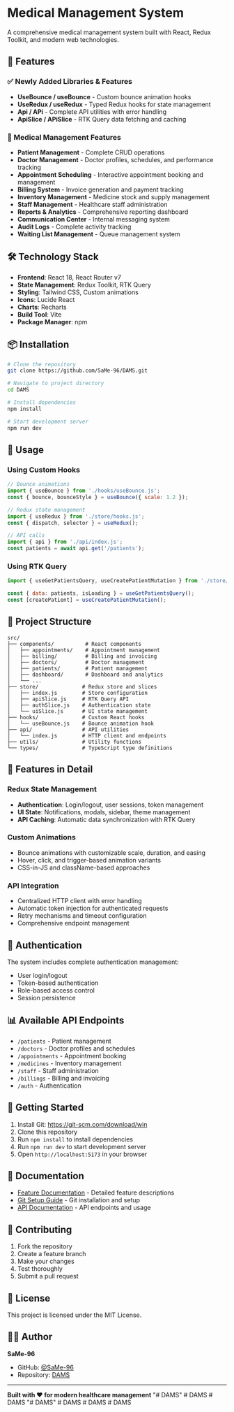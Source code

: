 # Medical Management System

A comprehensive medical management system built with React, Redux Toolkit, and modern web technologies.

## 🚀 Features

### ✅ Newly Added Libraries & Features
- **UseBounce / useBounce** - Custom bounce animation hooks
- **UseRedux / useRedux** - Typed Redux hooks for state management  
- **Api / APi** - Complete API utilities with error handling
- **ApiSlice / APiSlice** - RTK Query data fetching and caching

### 🏥 Medical Management Features
- **Patient Management** - Complete CRUD operations
- **Doctor Management** - Doctor profiles, schedules, and performance tracking
- **Appointment Scheduling** - Interactive appointment booking and management
- **Billing System** - Invoice generation and payment tracking
- **Inventory Management** - Medicine stock and supply management
- **Staff Management** - Healthcare staff administration
- **Reports & Analytics** - Comprehensive reporting dashboard
- **Communication Center** - Internal messaging system
- **Audit Logs** - Complete activity tracking
- **Waiting List Management** - Queue management system

## 🛠 Technology Stack

- **Frontend**: React 18, React Router v7
- **State Management**: Redux Toolkit, RTK Query
- **Styling**: Tailwind CSS, Custom animations
- **Icons**: Lucide React
- **Charts**: Recharts
- **Build Tool**: Vite
- **Package Manager**: npm

## 📦 Installation

```bash
# Clone the repository
git clone https://github.com/SaMe-96/DAMS.git

# Navigate to project directory
cd DAMS

# Install dependencies
npm install

# Start development server
npm run dev
```

## 🔧 Usage

### Using Custom Hooks

```javascript
// Bounce animations
import { useBounce } from './hooks/useBounce.js';
const { bounce, bounceStyle } = useBounce({ scale: 1.2 });

// Redux state management
import { useRedux } from './store/hooks.js';
const { dispatch, selector } = useRedux();

// API calls
import { api } from './api/index.js';
const patients = await api.get('/patients');
```

### Using RTK Query

```javascript
import { useGetPatientsQuery, useCreatePatientMutation } from './store/apiSlice.js';

const { data: patients, isLoading } = useGetPatientsQuery();
const [createPatient] = useCreatePatientMutation();
```

## 📁 Project Structure

```
src/
├── components/          # React components
│   ├── appointments/    # Appointment management
│   ├── billing/         # Billing and invoicing
│   ├── doctors/         # Doctor management
│   ├── patients/        # Patient management
│   ├── dashboard/       # Dashboard and analytics
│   └── ...
├── store/              # Redux store and slices
│   ├── index.js        # Store configuration
│   ├── apiSlice.js     # RTK Query API
│   ├── authSlice.js    # Authentication state
│   └── uiSlice.js      # UI state management
├── hooks/              # Custom React hooks
│   └── useBounce.js    # Bounce animation hook
├── api/                # API utilities
│   └── index.js        # HTTP client and endpoints
├── utils/              # Utility functions
└── types/              # TypeScript type definitions
```

## 🎨 Features in Detail

### Redux State Management
- **Authentication**: Login/logout, user sessions, token management
- **UI State**: Notifications, modals, sidebar, theme management
- **API Caching**: Automatic data synchronization with RTK Query

### Custom Animations
- Bounce animations with customizable scale, duration, and easing
- Hover, click, and trigger-based animation variants
- CSS-in-JS and className-based approaches

### API Integration
- Centralized HTTP client with error handling
- Automatic token injection for authenticated requests
- Retry mechanisms and timeout configuration
- Comprehensive endpoint management

## 🔐 Authentication

The system includes complete authentication management:
- User login/logout
- Token-based authentication
- Role-based access control
- Session persistence

## 📊 Available API Endpoints

- `/patients` - Patient management
- `/doctors` - Doctor profiles and schedules  
- `/appointments` - Appointment booking
- `/medicines` - Inventory management
- `/staff` - Staff administration
- `/billings` - Billing and invoicing
- `/auth` - Authentication

## 🚦 Getting Started

1. Install Git: https://git-scm.com/download/win
2. Clone this repository
3. Run `npm install` to install dependencies
4. Run `npm run dev` to start development server
5. Open `http://localhost:5173` in your browser

## 📝 Documentation

- [Feature Documentation](FEATURES.md) - Detailed feature descriptions
- [Git Setup Guide](GIT_SETUP.md) - Git installation and setup
- [API Documentation](src/api/index.js) - API endpoints and usage

## 🤝 Contributing

1. Fork the repository
2. Create a feature branch
3. Make your changes
4. Test thoroughly
5. Submit a pull request

## 📄 License

This project is licensed under the MIT License.

## 👨‍💻 Author

**SaMe-96**
- GitHub: [@SaMe-96](https://github.com/SaMe-96)
- Repository: [DAMS](https://github.com/SaMe-96/DAMS)

---

**Built with ❤️ for modern healthcare management**
"# DAMS" 
#   D A M S  
 #   D A M S  
 "# DAMS" 
#   D A M S  
 #   D A M S  
 #   D A M S  
 